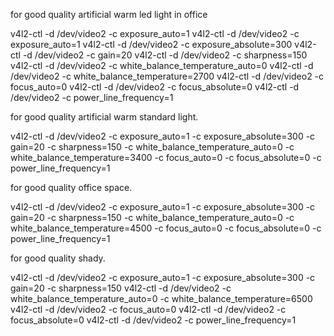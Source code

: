 for good quality artificial warm led light in office

v4l2-ctl -d /dev/video2 -c exposure_auto=1
v4l2-ctl -d /dev/video2 -c exposure_auto=1 
v4l2-ctl -d /dev/video2 -c exposure_absolute=300
v4l2-ctl -d /dev/video2 -c gain=20
v4l2-ctl -d /dev/video2 -c sharpness=150 
v4l2-ctl -d /dev/video2 -c white_balance_temperature_auto=0
v4l2-ctl -d /dev/video2 -c white_balance_temperature=2700 
v4l2-ctl -d /dev/video2 -c focus_auto=0 
v4l2-ctl -d /dev/video2 -c focus_absolute=0 
v4l2-ctl -d /dev/video2 -c power_line_frequency=1


for good quality artificial warm standard light.

v4l2-ctl -d /dev/video2 -c exposure_auto=1 -c exposure_absolute=300 -c gain=20 -c sharpness=150 -c white_balance_temperature_auto=0  -c white_balance_temperature=3400 -c focus_auto=0 -c focus_absolute=0  -c power_line_frequency=1

for good quality office space.

v4l2-ctl -d /dev/video2 -c exposure_auto=1 -c exposure_absolute=300 -c gain=20 -c sharpness=150 -c white_balance_temperature_auto=0  -c white_balance_temperature=4500 -c focus_auto=0 -c focus_absolute=0 -c power_line_frequency=1

for good quality shady.

v4l2-ctl -d /dev/video2 -c exposure_auto=1 -c exposure_absolute=300 -c gain=20 -c sharpness=150 
v4l2-ctl -d /dev/video2 -c white_balance_temperature_auto=0  -c white_balance_temperature=6500
v4l2-ctl -d /dev/video2 -c focus_auto=0 
v4l2-ctl -d /dev/video2 -c focus_absolute=0 
v4l2-ctl -d /dev/video2 -c power_line_frequency=1
